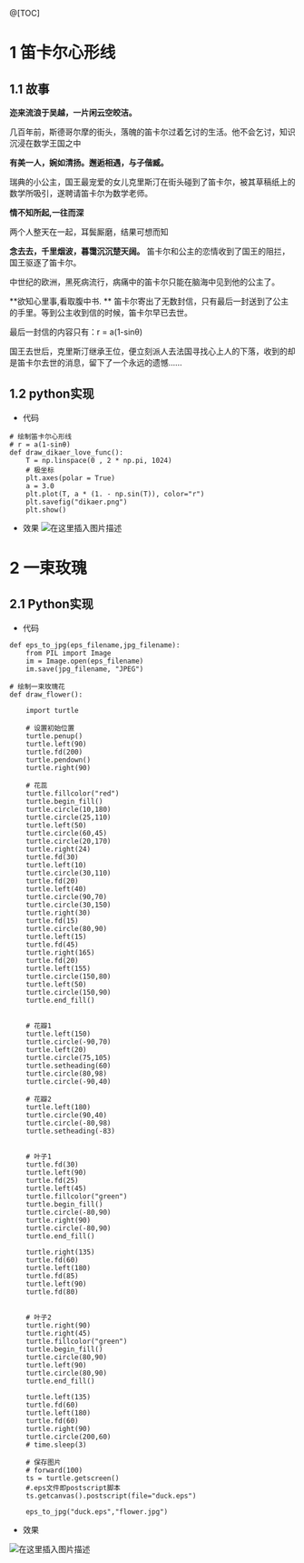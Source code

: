 ﻿@[TOC]

# 1 笛卡尔心形线
## 1.1 故事
**迩来流浪于吴越，一片闲云空皎洁。** 

几百年前，斯德哥尔摩的街头，落魄的笛卡尔过着乞讨的生活。他不会乞讨，知识沉浸在数学王国之中

**有美一人，婉如清扬。邂逅相遇，与子偕臧。**

瑞典的小公主，国王最宠爱的女儿克里斯汀在街头碰到了笛卡尔，被其草稿纸上的数学所吸引，遂聘请笛卡尔为数学老师。

**情不知所起,一往而深**

两个人整天在一起，耳鬓厮磨，结果可想而知

**念去去，千里烟波，暮霭沉沉楚天阔。**
笛卡尔和公主的恋情收到了国王的阻拦，国王驱逐了笛卡尔。

中世纪的欧洲，黑死病流行，病痛中的笛卡尔只能在脑海中见到他的公主了。

**欲知心里事,看取腹中书. **
笛卡尔寄出了无数封信，只有最后一封送到了公主的手里。等到公主收到信的时候，笛卡尔早已去世。

最后一封信的内容只有：r = a(1-sinθ)

国王去世后，克里斯汀继承王位，便立刻派人去法国寻找心上人的下落，收到的却是笛卡尔去世的消息，留下了一个永远的遗憾……

## 1.2 python实现

* 代码

```
# 绘制笛卡尔心形线
# r = a(1-sinθ)
def draw_dikaer_love_func():
    T = np.linspace(0 , 2 * np.pi, 1024)
    # 极坐标
    plt.axes(polar = True)
    a = 3.0
    plt.plot(T, a * (1. - np.sin(T)), color="r")
    plt.savefig("dikaer.png")
    plt.show()
```
* 效果
![在这里插入图片描述](https://img-blog.csdnimg.cn/20200519091242412.png?x-oss-process=image/watermark,type_ZmFuZ3poZW5naGVpdGk,shadow_10,text_aHR0cHM6Ly9ibG9nLmNzZG4ubmV0L2thaWthaV9zaw==,size_16,color_FFFFFF,t_70#pic_center)

# 2 一束玫瑰

## 2.1 Python实现

* 代码

```
def eps_to_jpg(eps_filename,jpg_filename):
    from PIL import Image
    im = Image.open(eps_filename)
    im.save(jpg_filename, "JPEG")

# 绘制一束玫瑰花
def draw_flower():

    import turtle
    
    # 设置初始位置
    turtle.penup()
    turtle.left(90)
    turtle.fd(200)
    turtle.pendown()
    turtle.right(90)
    
    # 花蕊
    turtle.fillcolor("red")
    turtle.begin_fill()
    turtle.circle(10,180)
    turtle.circle(25,110)
    turtle.left(50)
    turtle.circle(60,45)
    turtle.circle(20,170)
    turtle.right(24)
    turtle.fd(30)
    turtle.left(10)
    turtle.circle(30,110)
    turtle.fd(20)
    turtle.left(40)
    turtle.circle(90,70)
    turtle.circle(30,150)
    turtle.right(30)
    turtle.fd(15)
    turtle.circle(80,90)
    turtle.left(15)
    turtle.fd(45)
    turtle.right(165)
    turtle.fd(20)
    turtle.left(155)
    turtle.circle(150,80)
    turtle.left(50)
    turtle.circle(150,90)
    turtle.end_fill()

    
    # 花瓣1
    turtle.left(150)
    turtle.circle(-90,70)
    turtle.left(20)
    turtle.circle(75,105)
    turtle.setheading(60)
    turtle.circle(80,98)
    turtle.circle(-90,40)
    
    # 花瓣2
    turtle.left(180)
    turtle.circle(90,40)
    turtle.circle(-80,98)
    turtle.setheading(-83)

    
    # 叶子1
    turtle.fd(30)
    turtle.left(90)
    turtle.fd(25)
    turtle.left(45)
    turtle.fillcolor("green")
    turtle.begin_fill()
    turtle.circle(-80,90)
    turtle.right(90)
    turtle.circle(-80,90)
    turtle.end_fill()
    
    turtle.right(135)
    turtle.fd(60)
    turtle.left(180)
    turtle.fd(85)
    turtle.left(90)
    turtle.fd(80)

    
    # 叶子2
    turtle.right(90)
    turtle.right(45)
    turtle.fillcolor("green")
    turtle.begin_fill()
    turtle.circle(80,90)
    turtle.left(90)
    turtle.circle(80,90)
    turtle.end_fill()
    
    turtle.left(135)
    turtle.fd(60)
    turtle.left(180)
    turtle.fd(60)
    turtle.right(90)
    turtle.circle(200,60)
    # time.sleep(3)

    # 保存图片
    # forward(100)
    ts = turtle.getscreen()
    #.eps文件即postscript脚本
    ts.getcanvas().postscript(file="duck.eps") 

    eps_to_jpg("duck.eps","flower.jpg")
```

* 效果

![在这里插入图片描述](https://img-blog.csdnimg.cn/20200519095610174.jpg?x-oss-process=image/watermark,type_ZmFuZ3poZW5naGVpdGk,shadow_10,text_aHR0cHM6Ly9ibG9nLmNzZG4ubmV0L2thaWthaV9zaw==,size_16,color_FFFFFF,t_70#pic_center)
